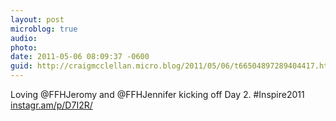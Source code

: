 ```yaml
---
layout: post
microblog: true
audio: 
photo: 
date: 2011-05-06 08:09:37 -0600
guid: http://craigmcclellan.micro.blog/2011/05/06/t66504897289404417.html
---
```

Loving @FFHJeromy and @FFHJennifer kicking off Day 2. #Inspire2011 [instagr.am/p/D7I2R/](http://instagr.am/p/D7I2R/)
